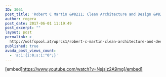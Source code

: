 ```yaml
---
ID: 3061
post_title: 'Robert C Martin &#8211; Clean Architecture and Design &#8211; YouTube'
author: rogera
post_date: 2017-06-01 11:19:49
post_excerpt: ""
layout: post
permalink: >
  http://wolfspool.at/wprcs1/robert-c-martin-clean-architecture-and-design-youtube/
published: true
avada_post_views_count:
  - 'a:1:{i:0;s:1:"0";}'
---
```

[embed]https://www.youtube.com/watch?v=Nsjsiz2A9mg[/embed]